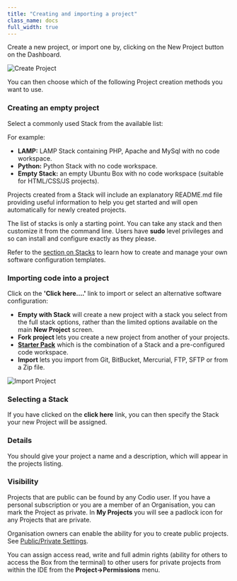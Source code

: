 ```yaml
---
title: "Creating and importing a project"
class_name: docs
full_width: true
---
```


Create a new project, or import one by, clicking on the New Project button on the Dashboard.

<img alt="Create Project" src="/img/docs/project_create.png" class="simple"/>

You can then choose which of the following Project creation methods you want to use.

### Creating an empty project

Select a commonly used Stack from the available list:

For example:

- **LAMP:** LAMP Stack containing PHP, Apache and MySql with no code workspace.
- **Python:** Python Stack with no code workspace.
- **Empty Stack:** an empty Ubuntu Box with no code workspace (suitable for HTML/CSS/JS projects).

Projects created from a Stack will include an explanatory README.md file providing useful information to help you get started and will open automatically for newly created projects.

The list of stacks is only a starting point. You can take any stack and then customize it from the command line. Users have **sudo** level privileges and so can install and configure exactly as they please.

Refer to the [section on Stacks](/docs/project/stacks) to learn how to create and manage your own software configuration templates.

### Importing code into a project

Click on the **'Click here....'** link to import or select an alternative software configuration:

- **Empty with Stack** will create a new project with a stack you select from the full stack options, rather than the limited options available on the main **New Project** screen.
- **Fork project** lets you create a new project from another of your projects.
- **[Starter Pack](/docs/project/packs/)** which is the combination of a Stack and a pre-configured code workspace.
- **Import** lets you import from Git, BitBucket, Mercurial, FTP, SFTP or from a Zip file.


<img alt="Import Project" src="/img/docs/project_create_other.png" class="simple"/>


### Selecting a Stack
If you have clicked on the **click here** link, you can then specify the Stack your new Project will be assigned.

### Details
You should give your project a name and a description, which will appear in the projects listing.


### Visibility
Projects that are public can be found by any Codio user. If you have a personal subscription or you are a member of an Organisation, you can mark the Project as private. In **My Projects** you will see a padlock icon for any Projects that are private.

Organisation owners can enable the ability for you to create public projects. See [Public/Private Settings](/docs/dashboard/create/public_private). 

You can assign access read, write and full admin rights (ability for others to access the Box from the terminal) to other users for private projects from within the IDE from the **Project->Permissions** menu.

